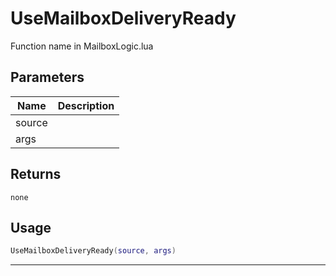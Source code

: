 # UseMailboxDeliveryReady

Function name in MailboxLogic.lua

## Parameters

| Name   | Description |
| ------ | ----------- |
| source |             |
| args   |             |

## Returns

`none`

## Usage

```lua
UseMailboxDeliveryReady(source, args)
```

---
